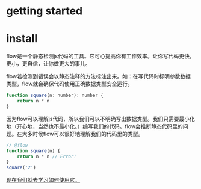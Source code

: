 # getting started

# install

flow是一个静态检测js代码的工具。它可心提高你有工作效率。让你写代码更快，更小，更自信，让你做更大的事儿。

flow若检测到错误会以静态注释的方法标注出来。如：在写代码时标明参数数据类型，flow就会确保代码使用正确数据类型安全运行。

```js
function square(n: number): number {
	return n * n
}
```

因为flow可以理解js代码，所以我们可以不明确写出数据类型。我们只需要最小化地（开心地，当然也不最小化。）编写我们的代码。flow会推断静态代码里的问题。在大多时候flow可以很好地理解我们的代码里的类型。

```javascript
// @flow
function square(n) {
	return n * n // Error!
}
square('2')
```

[现在我们就去学习如何使用它。](./install.md)

